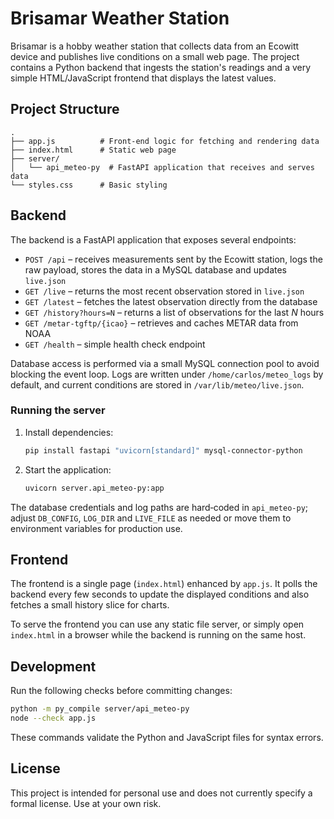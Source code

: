 # Brisamar Weather Station

Brisamar is a hobby weather station that collects data from an Ecowitt device and
publishes live conditions on a small web page.  The project contains a Python
backend that ingests the station's readings and a very simple HTML/JavaScript
frontend that displays the latest values.

## Project Structure

```
.
├── app.js          # Front‑end logic for fetching and rendering data
├── index.html      # Static web page
├── server/
│   └── api_meteo-py  # FastAPI application that receives and serves data
└── styles.css      # Basic styling
```

## Backend

The backend is a FastAPI application that exposes several endpoints:

- `POST /api` – receives measurements sent by the Ecowitt station, logs the raw
  payload, stores the data in a MySQL database and updates `live.json`
- `GET /live` – returns the most recent observation stored in `live.json`
- `GET /latest` – fetches the latest observation directly from the database
- `GET /history?hours=N` – returns a list of observations for the last _N_ hours
- `GET /metar-tgftp/{icao}` – retrieves and caches METAR data from NOAA
- `GET /health` – simple health check endpoint

Database access is performed via a small MySQL connection pool to avoid blocking
the event loop.  Logs are written under `/home/carlos/meteo_logs` by default, and
current conditions are stored in `/var/lib/meteo/live.json`.

### Running the server

1. Install dependencies:

   ```bash
   pip install fastapi "uvicorn[standard]" mysql-connector-python
   ```
2. Start the application:

   ```bash
   uvicorn server.api_meteo-py:app
   ```

The database credentials and log paths are hard‑coded in `api_meteo-py`; adjust
`DB_CONFIG`, `LOG_DIR` and `LIVE_FILE` as needed or move them to environment
variables for production use.

## Frontend

The frontend is a single page (`index.html`) enhanced by `app.js`.  It polls the
backend every few seconds to update the displayed conditions and also fetches a
small history slice for charts.

To serve the frontend you can use any static file server, or simply open
`index.html` in a browser while the backend is running on the same host.

## Development

Run the following checks before committing changes:

```bash
python -m py_compile server/api_meteo-py
node --check app.js
```

These commands validate the Python and JavaScript files for syntax errors.

## License

This project is intended for personal use and does not currently specify a
formal license.  Use at your own risk.

